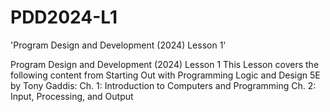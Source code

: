 # PDD2024-L1
'Program Design and Development (2024) Lesson 1'

Program Design and Development (2024) Lesson 1
This Lesson covers the following content from Starting Out with Programming Logic and Design 5E by Tony Gaddis:
  Ch. 1: Introduction to Computers and Programming
  Ch. 2: Input, Processing, and Output
